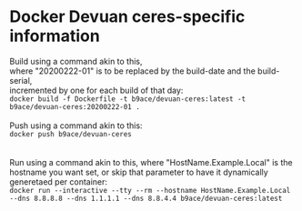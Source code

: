 # Docker Devuan ceres-specific information<br />
Build using a command akin to this,<br />
where "20200222-01" is to be replaced by the build-date and the build-serial,<br />
incremented by one for each build of that day:<br />
```docker build -f Dockerfile -t b9ace/devuan-ceres:latest -t b9ace/devuan-ceres:20200222-01 .```
<br /><br />
Push using a command akin to this:<br />
```docker push b9ace/devuan-ceres```<br />
<br /><br />
Run using a command akin to this, where "HostName.Example.Local" is the hostname you want set,<bt />
or skip that parameter to have it dynamically generetaed per container:<br />
```docker run --interactive --tty --rm --hostname HostName.Example.Local --dns 8.8.8.8 --dns 1.1.1.1 --dns 8.8.4.4 b9ace/devuan-ceres:latest```
